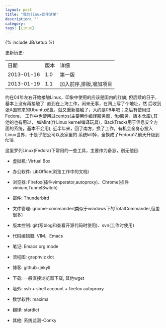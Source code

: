 ```yaml
---
layout: post
title: "我的linux软件清单"
description: ""
category: 
tags: [Linux]
---
```

{% include JB/setup %}

更新历史:
<table class="table">
   <tr>
      <td>日期</td>
      <td>版本</td>
      <td>详细</td>
   </tr>
   <tr>
      <td>2013-01-16</td>
      <td>1.0</td>
      <td>第一版</td>
   </tr>
   <tr>
      <td>2013-01-19</td>
      <td>1.1</td>
      <td>加入前序,排版,增加项目</td>
   </tr>
</table>


约在04年左右开始接触Linux，印象中使用的应该是国内的红旗;
但后续的日子，基本上没有再接触了. 直到在上海工作，闲来无事，在网上写了个地址，然
后收到张A国寄来的Ubuntu光盘，就又重新接触了，大约是08年吧；之后有使用过Fedora，
工作中也使用过centos(主要用作编译服务器，ftp服务，版本仓库),其他的也有用过，
如Mint(作Linux kernel编译玩具)，BackTrack(用于信息安全方面的系统，基本不会用);
近半年来，回了南方，换了工作，有机会全身心投入Linux世界，于是乎把公司以及家里的
系统kill掉，全换成了Fedora17,前天升级到fc18.

这里罗列Linux(Fedora)下常用的一些工具，主要作为备忘，别无他目.

* 虚拟机: Virtual Box

* 办公软件: LibOffice(浏览工作中的文档)

* 浏览器: Firefox(插件vimperator,autoproxy)、Chrome(插件vimium,TunnelSwitch)

* 邮件: Thunderbird

* 文件管理: gnome-commander(类似于windows下的TotalCommander,但差很多)

* 版本控制: git(写blog和查看开源代码时使用)、svn(工作时使用)

* 代码编辑器: VIM、Emacs

* 笔记: Emacs org mode

* 流程图: graphviz dot

* 博客: github+jekyll

* 下载: 一般直接浏览器下载, 其他wget

* 墙外: ssh + shell account + firefox autoproxy

* 数学软件: maxima

* 翻译: stardict

* 其他:  系统监测-Conky

